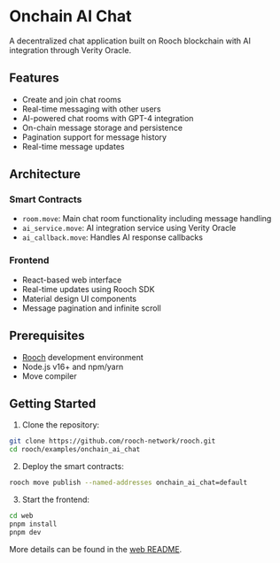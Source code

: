 # Onchain AI Chat

A decentralized chat application built on Rooch blockchain with AI integration through Verity Oracle.

## Features

- Create and join chat rooms
- Real-time messaging with other users
- AI-powered chat rooms with GPT-4 integration
- On-chain message storage and persistence
- Pagination support for message history
- Real-time message updates

## Architecture

### Smart Contracts

- `room.move`: Main chat room functionality including message handling
- `ai_service.move`: AI integration service using Verity Oracle
- `ai_callback.move`: Handles AI response callbacks

### Frontend

- React-based web interface
- Real-time updates using Rooch SDK
- Material design UI components
- Message pagination and infinite scroll

## Prerequisites

- [Rooch](https://rooch.network) development environment
- Node.js v16+ and npm/yarn
- Move compiler

## Getting Started

1. Clone the repository:
```bash
git clone https://github.com/rooch-network/rooch.git
cd rooch/examples/onchain_ai_chat
```

2. Deploy the smart contracts:

```bash
rooch move publish --named-addresses onchain_ai_chat=default
```

3. Start the frontend:

```bash
cd web
pnpm install
pnpm dev
```
More details can be found in the [web README](web/README.md).
